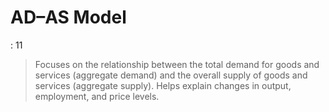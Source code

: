 # AD–AS Model

: 11

> Focuses on the relationship between the total demand for goods and services (aggregate demand) and the overall supply of goods and services (aggregate supply). Helps explain changes in output, employment, and price levels.